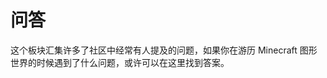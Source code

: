# 问答

这个板块汇集许多了社区中经常有人提及的问题，如果你在游历 Minecraft 图形世界的时候遇到了什么问题，或许可以在这里找到答案。

<seealso style="cards">
    <category ref="related">
        <a href="Correction.md" summary="这个板块总结了一些玩家中有歧义的图形学观点。"/>
        <a href="Troubleshoot.md" summary="这个板块提供快速解决光影和资源包问题的办法。"/>
    </category>
</seealso>
